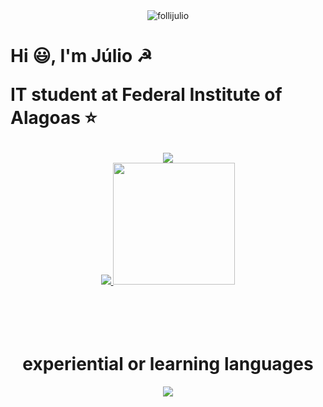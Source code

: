 <main>
    <div id="TOP">
        <div align="center">
            <img src="https://komarev.com/ghpvc/?username=follijulio&label=Visitas%20&color=0e75b6&style=flat" alt="follijulio" />
        </div>
        <h1>
            <p>
                Hi 😃, I'm Júlio ☭
            </p>
            <p>
                IT student at Federal Institute of Alagoas ⭐
            </p>
        </h1>
    </div>
    <div align="center">
        <a href="https://github.com/follijulio">
            <img src="https://github-readme-streak-stats.herokuapp.com/?user=follijulio&theme=dark&hide_border=true">
            </br>
           <img src="https://github-readme-stats.vercel.app/api?username=follijulio&theme=dark&show_icons=true&hide_border=true&count_private=true">
            <img height="195em" src="https://github-readme-stats.vercel.app/api/top-langs/?username=follijulio&layout=compact&hide_border=true&langs_count=16&theme=dark&include_all_commits=true&count_private=true"/>
        </a>
    </div>
    </br>
    </br>
    </br>
    </br>
    <div align="center">
        <h1>experiential or learning languages</h1>
    <div align="center">
        <img src="https://skillicons.dev/icons?i=java,c,tailwind,html,css,react,typescript,javascript,flutter,mysql,go,next,ruby,git,github,"/>
    </div>
</main>
